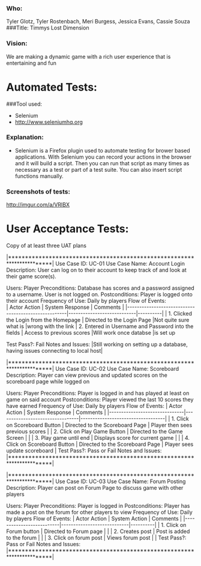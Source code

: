 ### Who: 
Tyler Glotz, Tyler Rostenbach, Meri Burgess, Jessica Evans, Cassie Souza
###Title:
Timmys Lost Dimension
### Vision:
We are making a dynamic game with a rich user experience that is entertaining and fun

# Automated Tests: 
###Tool used:
* Selenium
* http://www.seleniumhq.org 
### Explanation: 
* Selenium is a Firefox plugin used to automate testing for brower based applications. With Selenium you can record your actions in the browser and it will build a script. Then you can run that script as many times as necessary as a test or part of a test suite. You can also insert script functions manually. 

### Screenshots of tests:
http://imgur.com/a/VRIBX



# User Acceptance Tests: 
Copy of at least three UAT plans

|***********************************************************************|
Use Case ID: UC-01
Use Case Name: Account Login
Description: User can log on to their account to keep track of and look at their game score(s).

Users: Player
Preconditions: Database has scores and a password assigned to a username. User is not logged on.
Postconditions: Player is logged onto their account
Frequency of Use: Daily by players
Flow of Events: 		
		| Actor Action                                        | System Response            | Comments |
		|-----------------------------------------------------|----------------------------|----------|
		| 1. Clicked the Login from the Homepage              | Directed to the Login Page |Not quite sure what is 												      |wrong with the link 
		| 2. Entered in Username and Password into the fields | Access to previous  scores |Will work once databse 												   |is set up          

Test Pass?:  Fail
Notes and Issues:
|Still working on setting up a database, having issues connecting to local host|


|***********************************************************************|
Use Case ID: UC-02
Use Case Name: Scoreboard
Description: Player can view previous and updated scores on the scoreboard page while logged on

Users: Player
Preconditions: Player is logged in and has played at least on game on said account
Postconditions: Player viewed the last 10 scores they have earned
Frequency of Use: Daily by players
Flow of Events:
		| Actor Action                  | System Response                 | Comments                          |
		|-------------------------------|---------------------------------|-----------------------------------|
		| 1. Click on Scoreboard Button | Directed to the Scoreboard Page | Player then sees  previous scores |
		| 2. Click on Play Game Button  | Directed to the Game Screen     |                                   |
		| 3. Play game until end        | Displays score for current game |                                   |
		| 4. Click on Scoreboard Button | Directed to the Scoreboard Page | Player sees update scoreboard     |
Test Pass?: Pass or Fail
Notes and Issues:
|***********************************************************************|


|***********************************************************************|
Use Case ID: UC-03
Use Case Name: Forum Posting
Description: Player can post on Forum Page to discuss game with other players

Users: Player
Preconditions: Player is logged in
Postconditions: Player has made a post on the forum for other players to view
Frequency of Use: Daily by players
Flow of Events:
		| Actor Action             | System Action              | Comments |
		|--------------------------|----------------------------|----------|
		| 1. Click on Forum button | Directed to Forum page     |          |
		| 2. Creates post          | Post is added to the forum |          |
		| 3. Click on forum post   | Views forum post           |          |
Test Pass?: Pass or Fail
Notes and Issues:
|***********************************************************************|

